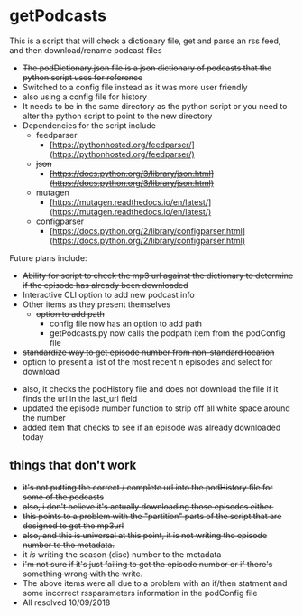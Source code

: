 # getPodcasts


This is a script that will check a dictionary file, get and parse an rss feed, and then download/rename podcast files

* ~~The podDictionary.json file is a json dictionary of podcasts that the python script uses for reference~~
* Switched to a config file instead as it was more user friendly
* also using a config file for history
* It needs to be in the same directory as the python script or you need to alter the python script to point to the new directory
* Dependencies for the script include
	- feedparser
		- [https://pythonhosted.org/feedparser/](https://pythonhosted.org/feedparser/)
	- ~~json~~
		- ~~[https://docs.python.org/3/library/json.html](https://docs.python.org/3/library/json.html)~~
	- mutagen
		- [https://mutagen.readthedocs.io/en/latest/](https://mutagen.readthedocs.io/en/latest/)		
	- configparser
		- [https://docs.python.org/2/library/configparser.html](https://docs.python.org/2/library/configparser.html)

Future plans include:

* ~~Ability for script to check the mp3 url against the dictionary to determine if the episode has already been downloaded~~
* Interactive CLI option to add new podcast info
* Other items as they present themselves
	- ~~option to add path~~
		- config file now has an option to add path
		- getPodcasts.py now calls the podpath item from the podConfig file
* ~~standardize way to get episode number from non-standard location~~
* option to present a list of the most recent n episodes and select for download

- also, it checks the podHistory file and does not download the file if it finds the url in the last\_url field
- updated the episode number function to strip off all white space around the number
- added item that checks to see if an episode was already downloaded today

## things that don't work

- ~~it's not putting the correct / complete url into the podHistory file for some of the podcasts~~
- ~~also, i don't believe it's actually downloading those episodes either.~~
- ~~this points to a problem with the "partition" parts of the script that are designed to get the mp3url~~
- ~~also, and this is universal at this point, it is not writing the episode number to the metadata.~~
- ~~it *is* writing the season (disc) number to the metadata~~
- ~~i'm not sure if it's just failing to get the episode number or if there's something wrong with the write.~~
- The above items were all due to a problem with an if/then statment and some incorrect rssparameters information in the podConfig file
- All resolved 10/09/2018
